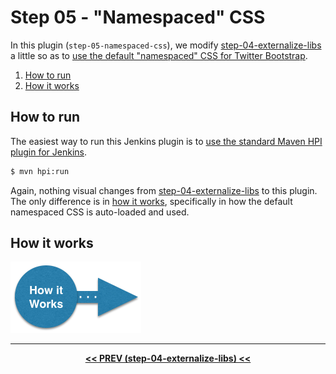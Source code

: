 # Step 05 - "Namespaced" CSS
In this plugin (`step-05-namespaced-css`), we modify <a href="../../../tree/master/step-04-externalize-libs">step-04-externalize-libs</a>
a little so as to [use the default "namespaced" CSS for Twitter Bootstrap](https://github.com/jenkinsci/js-libs/tree/master/bootstrap#css-namespacing).

<p>
<ol>
    <li><a href="#how-to-run">How to run</a><br/>
    <li><a href="HOW-IT-WORKS.md">How it works</a><br/>
</ol>    
</p>

## How to run
The easiest way to run this Jenkins plugin is to [use the standard Maven HPI plugin for Jenkins](https://wiki.jenkins-ci.org/display/JENKINS/Plugin+tutorial#Plugintutorial-DebuggingaPlugin).

```sh
$ mvn hpi:run
```

Again, nothing visual changes from <a href="../../../tree/master/step-04-externalize-libs">step-04-externalize-libs</a> to this plugin.
The only difference is in <a href="HOW-IT-WORKS.md">how it works</a>, specifically in how the default namespaced CSS is auto-loaded and used.

## How it works

<a href="HOW-IT-WORKS.md"><img src="../img/how-it-works.png" /></a>

<hr/>
<p align="center">
<b><a href="../../../tree/master/step-04-externalize-libs">&lt;&lt; PREV (step-04-externalize-libs) &lt;&lt;</a></b>
</p>

[Node.js]: https://nodejs.org
[Gulp]: https://github.com/gulpjs/gulp
[jenkins-js-builder]: https://github.com/jenkinsci/js-builder
[jenkins-js-modules]: https://github.com/jenkinsci/js-modules
[jenkins-js-libs]: https://github.com/jenkinsci/js-libs
[CommonJS]: http://www.commonjs.org/
[jquery-detached]: https://github.com/tfennelly/jquery-detached
[bootstrap-detached]: https://github.com/tfennelly/bootstrap-detached
[Browserify]: http://browserify.org/
[bundle]: https://github.com/jenkinsci/js-modules/blob/master/FAQs.md#what-is-the-difference-between-a-module-and-a-bundle

